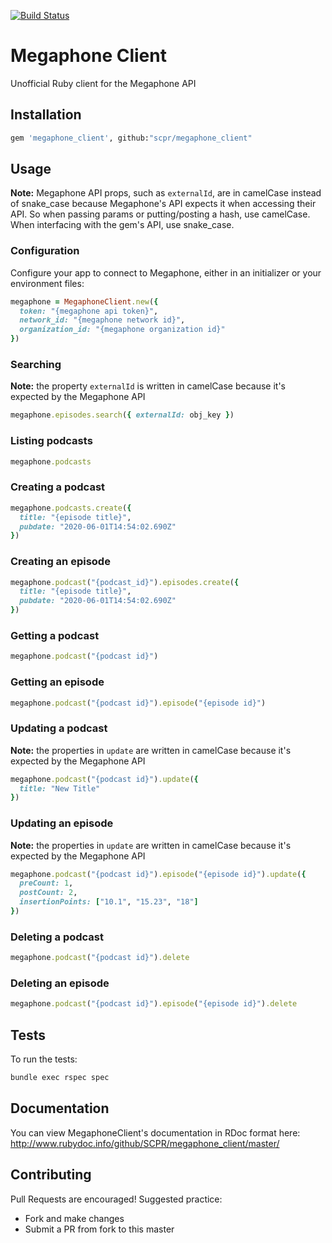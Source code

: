 [![Build Status](https://circleci.com/gh/SCPR/megaphone_client.png)](https://circleci.com/gh/SCPR/megaphone_client)

# Megaphone Client
Unofficial Ruby client for the Megaphone API

## Installation
```bash
gem 'megaphone_client', github:"scpr/megaphone_client"
```

## Usage
**Note:** Megaphone API props, such as `externalId`, are in camelCase instead of snake_case because Megaphone's API expects it when accessing their API. So when passing params or putting/posting a hash, use camelCase. When interfacing with the gem's API, use snake_case.

### Configuration
Configure your app to connect to Megaphone, either in an initializer or your environment files:

```ruby
megaphone = MegaphoneClient.new({
  token: "{megaphone api token}",
  network_id: "{megaphone network id}",
  organization_id: "{megaphone organization id}"
})
```

### Searching

**Note:** the property `externalId` is written in camelCase because it's expected by the Megaphone API

```ruby
megaphone.episodes.search({ externalId: obj_key })
```

### Listing podcasts

```ruby
megaphone.podcasts
```

### Creating a podcast

```ruby
megaphone.podcasts.create({
  title: "{episode title}",
  pubdate: "2020-06-01T14:54:02.690Z"
})
```

### Creating an episode

```ruby
megaphone.podcast("{podcast_id}").episodes.create({
  title: "{episode title}",
  pubdate: "2020-06-01T14:54:02.690Z"
})
```

### Getting a podcast

```ruby
megaphone.podcast("{podcast id}")
```

### Getting an episode

```ruby
megaphone.podcast("{podcast id}").episode("{episode id}")
```

### Updating a podcast

**Note:** the properties in `update` are written in camelCase because it's expected by the Megaphone API

```ruby
megaphone.podcast("{podcast id}").update({
  title: "New Title"
})
```

### Updating an episode

**Note:** the properties in `update` are written in camelCase because it's expected by the Megaphone API

```ruby
megaphone.podcast("{podcast id}").episode("{episode id}").update({
  preCount: 1,
  postCount: 2,
  insertionPoints: ["10.1", "15.23", "18"]
})
```

### Deleting a podcast

```ruby
megaphone.podcast("{podcast id}").delete
```

### Deleting an episode

```ruby
megaphone.podcast("{podcast id}").episode("{episode id}").delete
```

## Tests

To run the tests:
```bash
bundle exec rspec spec
```

## Documentation

You can view MegaphoneClient's documentation in RDoc format here:
http://www.rubydoc.info/github/SCPR/megaphone_client/master/

## Contributing

Pull Requests are encouraged! Suggested practice:
- Fork and make changes
- Submit a PR from fork to this master